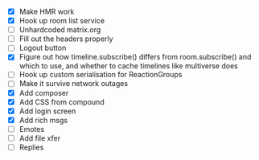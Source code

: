 * [x] Make HMR work
* [x] Hook up room list service
* [ ] Unhardcoded matrix.org
* [ ] Fill out the headers properly
* [ ] Logout button
* [x] Figure out how timeline.subscribe() differs from room.subscribe() and which to use, and whether to cache timelines like multiverse does
* [ ] Hook up custom serialisation for ReactionGroups
* [ ] Make it survive network outages
* [x] Add composer
* [x] Add CSS from compound
* [x] Add login screen
* [x] Add rich msgs
* [ ] Emotes
* [ ] Add file xfer
* [ ] Replies
